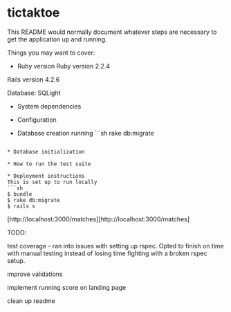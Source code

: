 # tictaktoe

This README would normally document whatever steps are necessary to get the
application up and running.

Things you may want to cover:

* Ruby version
Ruby version 2.2.4

Rails version 4.2.6

Database: SQLight

* System dependencies

* Configuration

* Database creation
running ```sh
rake db:migrate
``` should be sufficient

* Database initialization

* How to run the test suite

* Deployment instructions
This is set up to run locally
```sh
$ bundle
$ rake db:migrate
$ rails s
```
[http://localhost:3000/matches][http://localhost:3000/matches]

TODO:

test coverage - ran into issues with setting up rspec. Opted to finish on time with manual testing instead of losing time fighting with a broken rspec setup.

improve validations

implement running score on landing page

clean up readme

